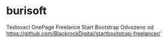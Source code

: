 # burisoft
Testovací OnePage Freelance Start Bootstrap
Odvozeno od https://github.com/BlackrockDigital/startbootstrap-freelancer/
